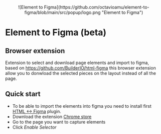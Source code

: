 <p align="center">
  ![Element to Figma](https://github.com/octavioamu/element-to-figma/blob/main/src/popup/logo.png "Element to Figma")
</p>

# Element to Figma (beta)
## Browser extension

Extension to select and download page elements and import to figma, based on https://github.com/BuilderIO/html-figma this browser extension allow you to donwload the selected pieces on the layout instead of all the page.

## Quick start
* To be able to import the elements into figma you need to install first [HTML <-> Figma](https://www.figma.com/community/plugin/747985167520967365) plugin.
* Download the extension [Chrome store](www.google.com)
* Go to the page you want to capture elements
* Click *Enable Selector* 
